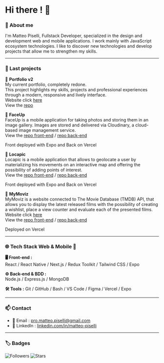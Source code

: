 # Hi there ! 👋

### 🧾 About me


I'm Matteo Piselli, Fullstack Developer, specialized in the design and development web and mobile applications. I work mainly with JavaScript ecosystem technologies. I like to discover new technologies and develop projects that allow me to strengthen my skills.

---

### 🚀 Last projects
🔹 **Portfolio v2**  
My current portfolio, completely redone.  
This project highlights my skills, projects and professional experiences through a modern, responsive and lively interface.  
Website click [here](https://portfolio-matteo-pisellis-projects.vercel.app/)  
View the [repo](https://github.com/MatteoPiselli/portfolio)
  
🔹 **FaceUp**  
FaceUp is a mobile application for taking photos and storing them in an image gallery. Images are stored and delivered via Cloudinary, a cloud-based image management service.  
View the [repo front-end](https://github.com/MatteoPiselli/faceup-frontend) / [repo back-end](https://github.com/MatteoPiselli/faceup-backend)

Front deployed with Expo and Back on Vercel

🔹 **Locapic**  
Locapic is a mobile application that allows to geolocate a user by materializing his movements on an interactive map and offering the possibility of adding points of interest.   
View the [repo front-end](https://github.com/MatteoPiselli/locapic-frontend) / [repo back-end](https://github.com/MatteoPiselli/locapic-backend)

Front deployed with Expo and Back on Vercel

🔹 **MyMoviz**  
MyMoviz is a website connected to The Movie Database (TMDB) API, that allows you to display the latest released films with the possibility of creating a wishlist, place a view counter and evaluate each of the presented films.  
Website click [here](https://mymoviz-frontend-matteo-pisellis-projects.vercel.app/)   
View the [repo front-end](https://github.com/MatteoPiselli/mymoviz-frontend) / [repo back-end](https://github.com/MatteoPiselli/mymoviz-backend)
     
Deployed on Vercel

---

### 🌐 Tech Stack Web & Mobile 📱

**🖥 Front-end :**  
React / React Native / Next.js / Redux Toolkit / Tailwind CSS / Expo

**⚙ Back-end & BDD :**  
Node.js / Express.js / MongoDB

**🛠 Tools :**
Git / GitHub / Bash / VS Code / Figma / Vercel / Expo

---

### 📫 Contact

- 📧 Email : [pro.matteo.piselli@gmail.com](mailto:pro.matteo.piselli@gmail.com)  
- 💼 LinkedIn : [linkedin.com/in/matteo-piselli](https://www.linkedin.com/in/matteo-piselli)  

---

### 🏷️ Badges

![Followers](https://img.shields.io/github/followers/MatteoPiselli?label=Abonnés&style=social)
![Stars](https://img.shields.io/github/stars/MatteoPiselli?style=social)
